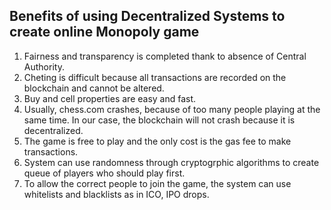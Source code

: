 ## Benefits of using Decentralized Systems to create online Monopoly game 

1. Fairness and transparency is completed thank to absence of Central Authority.
2. Cheting is difficult because all transactions are recorded on the blockchain and cannot be altered.
3. Buy and cell properties are easy and fast.
4. Usually, chess.com crashes, because of too many people playing at the same time. In our case, the blockchain will not crash because it is decentralized.
5. The game is free to play and the only cost is the gas fee to make transactions.
6. System can use randomness through cryptogrphic algorithms to create queue of players who should play first.
7. To allow the correct people to join the game, the system can use whitelists and blacklists as in ICO, IPO drops.